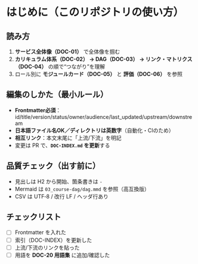 # はじめに（このリポジトリの使い方）

## 読み方
1. **サービス全体像（DOC-01）** で全体像を掴む  
2. **カリキュラム体系（DOC-02） → DAG（DOC-03） → リンク・マトリクス（DOC-04）** の順で“つながり”を理解  
3. ロール別に **モジュールカード（DOC-05）** と **評価（DOC-06）** を参照

## 編集のしかた（最小ルール）
- **Frontmatter必須**：id/title/version/status/owner/audience/last_updated/upstream/downstream
- **日本語ファイル名OK／ディレクトリは英数字**（自動化・CIのため）
- **相互リンク**：本文末尾に「上流/下流」を明記
- 変更は PR で、**`DOC-INDEX.md` を更新**する

## 品質チェック（出す前に）
- 見出しは H2 から開始、箇条書きは `-`  
- Mermaid は `03_course-dag/dag.mmd` を参照（高互換版）  
- CSV は UTF‑8 / 改行 LF / ヘッダ行あり

## チェックリスト
- [ ] Frontmatter を入れた  
- [ ] 索引（DOC-INDEX）を更新した  
- [ ] 上流/下流のリンクを貼った  
- [ ] 用語を **DOC-20 用語集** に追加/確認した
